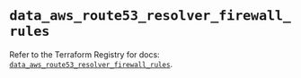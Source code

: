 # `data_aws_route53_resolver_firewall_rules`

Refer to the Terraform Registry for docs: [`data_aws_route53_resolver_firewall_rules`](https://registry.terraform.io/providers/hashicorp/aws/6.6.0/docs/data-sources/route53_resolver_firewall_rules).
